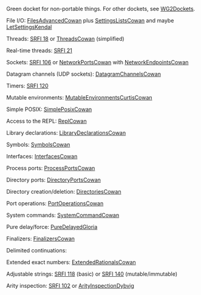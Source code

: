 Green docket for non-portable things.   For other dockets, see [WG2Dockets](WG2Dockets.md).

File I/O: [FilesAdvancedCowan](FilesAdvancedCowan.md) plus [SettingsListsCowan](SettingsListsCowan.md) and maybe [LetSettingsKendal](LetSettingsKendal.md)

Threads: [SRFI 18](http://srfi.schemers.org/srfi-18/srfi-18.html) or [ThreadsCowan](ThreadsCowan.md) (simplified)

Real-time threads: [SRFI 21](http://srfi.schemers.org/srfi-21/srfi-21.html)

Sockets: [SRFI 106](http://srfi.schemers.org/srfi-106/srfi-106.html) or [NetworkPortsCowan](NetworkPortsCowan.md) with [NetworkEndpointsCowan](NetworkEndpointsCowan.md)

Datagram channels (UDP sockets): [DatagramChannelsCowan](DatagramChannelsCowan.md)

Timers: [SRFI 120](http://srfi.schemers.org/srfi-120/srfi-120.html)

Mutable environments: [MutableEnvironmentsCurtisCowan](MutableEnvironmentsCurtisCowan.md)

Simple POSIX: [SimplePosixCowan](SimplePosixCowan.md)

Access to the REPL: [ReplCowan](ReplCowan.md)

Library declarations: [LibraryDeclarationsCowan](LibraryDeclarationsCowan.md)

Symbols: [SymbolsCowan](SymbolsCowan.md)

Interfaces: [InterfacesCowan](InterfacesCowan.md)

Process ports: [ProcessPortsCowan](ProcessPortsCowan.md)

Directory ports: [DirectoryPortsCowan](DirectoryPortsCowan.md)

Directory creation/deletion: [DirectoriesCowan](DirectoriesCowan.md)

Port operations: [PortOperationsCowan](PortOperationsCowan.md)

System commands: [SystemCommandCowan](SystemCommandCowan.md)

Pure delay/force: [PureDelayedGloria](PureDelayedGloria.md)

Finalizers: [FinalizersCowan](FinalizersCowan.md)

Delimited continuations:

Extended exact numbers:  [ExtendedRationalsCowan](ExtendedRationalsCowan.md)

Adjustable strings: [SRFI 118](http://srfi.schemers.org/srfi-118/srfi-118.html) (basic)
or [SRFI 140](http://srfi.schemers.org/srfi-140/srfi-140.html) (mutable/immutable)

Arity inspection: [SRFI 102](http://srfi.schemers.org/srfi-102/srfi-102.html) or [ArityInspectionDybvig](https://srfi-email.schemers.org/srfi-102/msg/2771967)
